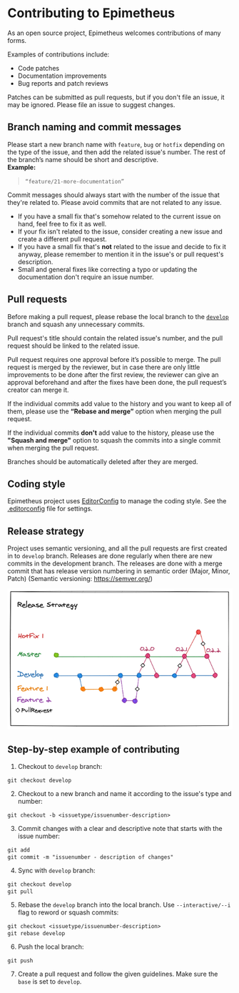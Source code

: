 # Contributing to Epimetheus

As an open source project, Epimetheus welcomes contributions of many forms.

Examples of contributions include:

*   Code patches
*   Documentation improvements
*   Bug reports and patch reviews

Patches can be submitted as pull requests, but if you don't file an issue, it may be ignored. Please file an issue to suggest changes.

## Branch naming and commit messages
Please start a new branch name with ```feature```, ```bug``` or ```hotfix``` depending on the type of the issue, and then add the related issue's number. The rest of the branch’s name should be short and descriptive.<br>
**Example:**
>```“feature/21-more-documentation”```

Commit messages should always start with the number of the issue that they're related to. Please avoid commits that are not related to any issue.
- If you have a small fix that's somehow related to the current issue on hand, feel free to fix it as well.
- If your fix isn't related to the issue, consider creating a new issue and create a different pull request.
- If you have a small fix that's **not** related to the issue and decide to fix it anyway, please remember to mention it in the issue's or pull request's description.
- Small and general fixes like correcting a typo or updating the documentation don't require an issue number.

## Pull requests
Before making a pull request, please rebase the local branch to the [```develop```](https://github.com/salabs/Epimetheus/tree/develop) branch and squash any unnecessary commits.

Pull request's title should contain the related issue's number, and the pull request should be linked to the related issue.

Pull request requires one approval before it’s possible to merge. The pull request is merged by the reviewer, but in case there are only little improvements to be done after the first review, the reviewer can give an approval beforehand and after the fixes have been done, the pull request’s creator can merge it.

If the individual commits add value to the history and you want to keep all of them, please use the **“Rebase and merge”** option when merging the pull request.

If the individual commits **don't** add value to the history, please use the **"Squash and merge"** option to squash the commits into a single commit when merging the pull request.

Branches should be automatically deleted after they are merged.

## Coding style
Epimetheus project uses [EditorConfig](https://editorconfig.org/) to manage the coding style. See the [.editorconfig](/.editorconfig) file
for settings.

## Release strategy
Project uses semantic versioning, and all the pull requests are first created in to ```develop``` branch. Releases are done regularly when there are new commits in the development branch. The releases are done with a merge commit that has release version numbering in semantic order (Major, Minor, Patch) (Semantic versioning: <https://semver.org/>)

![image](./release_strategy.png)

## Step-by-step example of contributing
1. Checkout to ```develop``` branch:
```
git checkout develop
```
2. Checkout to a new branch and name it according to the issue's type and number:
```
git checkout -b <issuetype/issuenumber-description>
```
3. Commit changes with a clear and descriptive note that starts with the issue number:
```
git add
git commit -m "issuenumber - description of changes"
```
4. Sync with ```develop``` branch:
```
git checkout develop
git pull
```
5. Rebase the ```develop``` branch into the local branch. Use ```--interactive/--i``` flag to reword or squash commits:
```
git checkout <issuetype/issuenumber-description>
git rebase develop
```
6. Push the local branch:
```
git push
```
7. Create a pull request and follow the given guidelines. Make sure the ```base``` is set to ```develop```.
